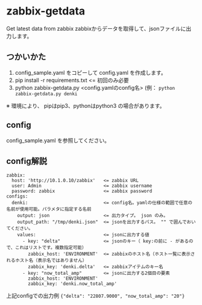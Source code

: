 # zabbix-getdata

Get latest data from zabbix
zabbixからデータを取得して、jsonファイルに出力します。

## つかいかた

1. config_sample.yaml をコピーして config.yaml を作成します。
2. pip install -r requirements.txt  <= 初回のみ必要
3. python zabbix-getdata.py <config.yamlのconfig名> (例： `python zabbix-getdata.py denki`

※ 環境により、 pipはpip3、pythonはpython3 の場合があります。

## config

config_sample.yaml を参照してください。

## config解説

```
zabbix:
  host: 'http://10.1.0.10/zabbix'   <= zabbix URL
  user: Admin                       <= zabbix username
  password: zabbix                  <= zabbix password
configs:
  denki:                            <= config名。yamlの仕様の範囲で任意の名前が使用可能。パラメタに指定する名前
    output: json                    <= 出力タイプ。 json のみ。
    output_path: "/tmp/denki.json"  <= jsonを出力するパス。 "" で囲んでおいてください。
    values:                         <= jsonに出力する値
      - key: "delta"                <= jsonのキー（ key:の前に - があるので、これはリストです。複数指定可能）
        zabbix_host: 'ENVIRONMENT'  <= zabbixのホスト名（ホスト一覧に表示されるホスト名（表示名ではありません）
        zabbix_key: 'denki.delta'   <= zabbixアイテムのキー名
      - key: "now_total_amp"        <= jsonに出力する2個目の要素
        zabbix_host: 'ENVIRONMENT'
        zabbix_key: 'denki.now_total_amp'
```

上記configでの出力例
`{"delta": "22807.9000", "now_total_amp": "20"}`
